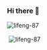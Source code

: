 ### Hi there 👋
<p><img align="center" src="https://github-readme-stats.vercel.app/api/top-langs?username=lifeng-87&show_icons=true&theme=dark&hide_border=true&locale=en&layout=compact" alt="lifeng-87" /></p>

<p>&nbsp;<img align="center" src="https://github-readme-stats.vercel.app/api?username=lifeng-87&show_icons=true&theme=dark&hide_border=true&locale=en" alt="lifeng-87" /></p>


